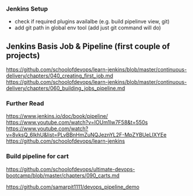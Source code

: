 ### Jenkins Setup
- check if required plugins availalbe (e.g. build pipelinve view, git)
- add git path in global env tool (add just git command will do)

## Jenkins Basis Job & Pipeline (first couple of projects)
https://github.com/schoolofdevops/learn-jenkins/blob/master/continuous-delivery/chapters/040_creating_first_job.md  
https://github.com/schoolofdevops/learn-jenkins/blob/master/continuous-delivery/chapters/060_building_jobs_pipeline.md  

### Further Read
https://www.jenkins.io/doc/book/pipeline/  
https://www.youtube.com/watch?v=IOUm1lw7F58&t=550s  
https://www.youtube.com/watch?v=8vksQ_6lkhU&list=PLvBBnHmZuNQJeznYL2F-MpZYBUeLIXYEe  
https://github.com/schoolofdevops/learn-jenkins


### Build pipeline for cart
https://github.com/schoolofdevops/ultimate-devops-bootcamp/blob/master/chapters/090_carts.md  

https://github.com/samarpit1111/devops_pipeline_demo
